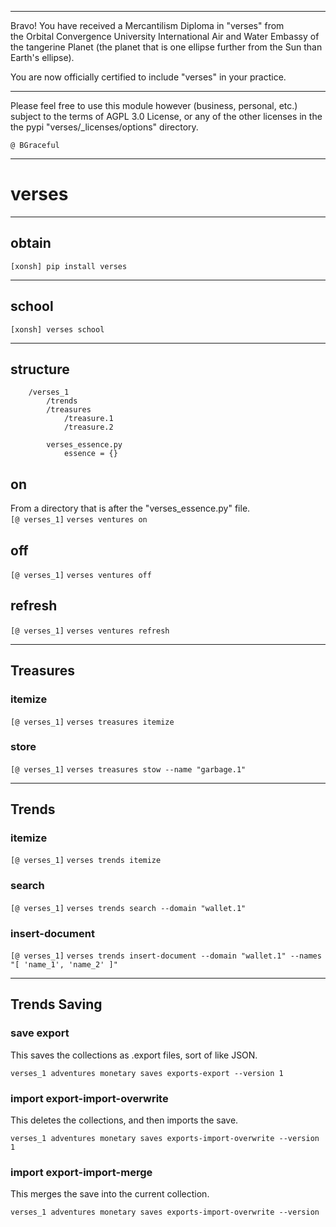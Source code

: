 
******

Bravo!  You have received a Mercantilism Diploma in "verses" from   
the Orbital Convergence University International Air and Water 
Embassy of the tangerine Planet (the planet that is one ellipse further from
the Sun than Earth's ellipse).

You are now officially certified to include "verses" in your practice.

******

Please feel free to use this module however (business, personal, etc.)
subject to the terms of AGPL 3.0 License, or any of the other licenses
in the the pypi "verses/_licenses/options" directory.

	@ BGraceful

******


# verses

******

## obtain
`[xonsh] pip install verses`

******

## school
`[xonsh] verses school`

******

## structure
```
	/verses_1
		/trends
		/treasures
			/treasure.1
			/treasure.2
		
		verses_essence.py
			essence = {}
```

## on
From a directory that is after the "verses_essence.py" file.   
`[@ verses_1]` `verses ventures on`

## off
`[@ verses_1]` `verses ventures off`


## refresh
`[@ verses_1]` `verses ventures refresh`

******

## Treasures
### itemize
`[@ verses_1]` `verses treasures itemize`  


### store
`[@ verses_1]` `verses treasures stow --name "garbage.1"`

******

## Trends
### itemize
`[@ verses_1]` `verses trends itemize`

### search
`[@ verses_1]` `verses trends search --domain "wallet.1"`  

### insert-document
`[@ verses_1]` `verses trends insert-document --domain "wallet.1" --names "[ 'name_1', 'name_2' ]"`

******

## Trends Saving
### save export
This saves the collections as .export files, sort of like JSON.  

```verses_1 adventures monetary saves exports-export --version 1```

### import export-import-overwrite
This deletes the collections, and then imports the save.  

```verses_1 adventures monetary saves exports-import-overwrite --version 1```

### import export-import-merge
This merges the save into the current collection.  

	verses_1 adventures monetary saves exports-import-overwrite --version 